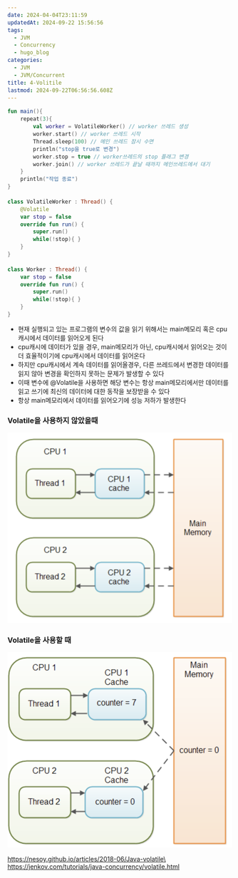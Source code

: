 ```yaml
---
date: 2024-04-04T23:11:59
updatedAt: 2024-09-22 15:56:56
tags:
  - JVM
  - Concurrency
  - hugo_blog
categories:
  - JVM
  - JVM/Concurrent
title: 4-Volitile
lastmod: 2024-09-22T06:56:56.608Z
---
```

```kotlin
fun main(){  
    repeat(3){  
        val worker = VolatileWorker() // worker 쓰레드 생성  
        worker.start() // worker 쓰레드 시작  
        Thread.sleep(100) // 메인 쓰레드 잠시 수면  
        println("stop을 true로 변경")  
        worker.stop = true // worker쓰레드의 stop 플래그 변경  
        worker.join() // worker 쓰레드가 끝날 때까지 메인쓰레드에서 대기  
    }  
    println("작업 종료")  
}  
  
class VolatileWorker : Thread() {  
    @Volatile  
    var stop = false  
    override fun run() {  
        super.run()  
        while(!stop){ }  
    }  
}  
  
class Worker : Thread() {  
    var stop = false  
    override fun run() {  
        super.run()  
        while(!stop){ }  
    }  
}
```

* 현재 실행되고 있는 프로그램의 변수의 값을 읽기 위해서는 main메모리 혹은 cpu캐시에서 데이터를 읽어오게 된다
* cpu캐시에 데이터가 있을 경우, main메모리가 아닌, cpu캐시에서 읽어오는 것이 더 효율적이기에 cpu캐시에서 데이터를 읽어온다
* 하지만 cpu캐시에서 계속 데이터를 읽어올경우, 다른 쓰레드에서 변경한 데이터를 읽지 않아 변경을 확인하지 못하는 문제가 발생할 수 있다
* 이때 변수에 @Volatile을 사용하면 해당 변수는 항상 main메모리에서만 데이터를 읽고 쓰기에 최신의 데이터에 대한 동작을 보장받을 수 있다
* 항상 main메모리에서 데이터를 읽어오기에 성능 저하가 발생한다

### Volatile을 사용하지 않았을때

![center|600](/image/real-resource-image/Pasted%20image%2020240226231655.png)

### Volatile을 사용할 때

![center|600](/image/real-resource-image/Pasted%20image%2020240226231714.png)

https://nesoy.github.io/articles/2018-06/Java-volatile\
https://jenkov.com/tutorials/java-concurrency/volatile.html
